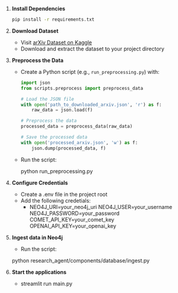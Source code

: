 1. **Install Dependencies**
   ```bash
   pip install -r requirements.txt
   
2. **Download Dataset**
   - Visit [arXiv Dataset on Kaggle](https://www.kaggle.com/datasets/Cornell-University/arxiv)
   - Download and extract the dataset to your project directory

2. **Preprocess the Data**
   - Create a Python script (e.g., `run_preprocessing.py`) with:
     ```python
     import json
     from scripts.preprocess import preprocess_data
     
     # Load the JSON file
     with open('path_to_downloaded_arxiv.json', 'r') as f:
         raw_data = json.load(f)
     
     # Preprocess the data
     processed_data = preprocess_data(raw_data)
     
     # Save the processed data
     with open('processed_arxiv.json', 'w') as f:
         json.dump(processed_data, f)
     ```
   - Run the script:
    
     python run_preprocessing.py
    
3. **Configure Credentials**
   - Create a .env file in the project root
   - Add the following credetials:
     -    NEO4J_URI=your_neo4j_uri
     NEO4J_USER=your_username
     NEO4J_PASSWORD=your_password
     COMET_API_KEY=your_comet_key
     OPENAI_API_KEY=your_openai_key

4. **Ingest data in Neo4j**
   - Run the script:
    
    python research_agent/components/database/ingest.py
5. **Start the applications**
   - streamlit run main.py
